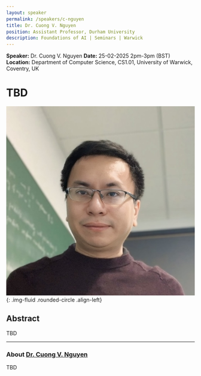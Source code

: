 ```yaml
---
layout: speaker
permalink: /speakers/c-nguyen
title: Dr. Cuong V. Nguyen
position: Assistant Professor, Durham University
description: Foundations of AI | Seminars | Warwick
---
```


**Speaker:** Dr. Cuong V. Nguyen
**Date:** 25-02-2025 2pm-3pm (BST)
**Location:** Department of Computer Science, CS1.01, University of Warwick, Coventry, UK

# TBD

![Dr. Cuong V. Nguyen](/assets/img/c_nguyen.jpg){: .img-fluid .rounded-circle .align-left}

## Abstract

TBD

---

### About [Dr. Cuong V. Nguyen](https://nvcuong.github.io)

TBD
